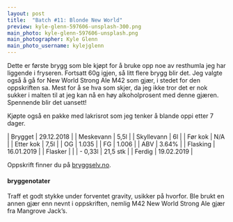 ```yaml
---
layout: post
title:  "Batch #11: Blonde New World"
preview: kyle-glenn-597606-unsplash-300.png
main_photo: kyle-glenn-597606-unsplash.png
main_photographer: Kyle Glenn
main_photo_username: kylejglenn
---
```


Dette er første brygg som ble kjøpt for å bruke opp noe av resthumla jeg har liggende i fryseren. Fortsatt 60g igjen, så litt flere brygg blir det. Jeg valgte også å gå for New World Strong Ale M42 som gjær, i stedet for den oppskriften sa. Mest for å se hva som skjer, da jeg ikke tror det er nok sukker i malten til at jeg kan nå en høy alkoholprosent med denne gjæren. Spennende blir det uansett!

Kjøpte også en pakke med lakrisrot som jeg tenker å blande oppi etter 7 dager.


| Brygget    | 29.12.2018 |
| Meskevann  | 5,5l       |
| Skyllevann | 6l         |
| Før kok    | N/A        |
| Etter kok  | 7,5l       |
| OG         | 1.035      |
| FG         | 1.006      |
| ABV        | 3.64%      |
| Flasking   | 16.01.2019 |
| Flasker    |            |
| - 0,33l    | 21,5 stk   |
| Ferdig     | 19.02.2019 |

Oppskrift finner du på [bryggselv.no](https://www.bryggselv.no/finest/102355/blonde-ale-allgrain-%C3%B8lsett-gahr-edition).


#### bryggenotater

Traff et godt stykke under forventet gravity, usikker på hvorfor. Ble brukt en annen gjær enn nevnt i oppskriften, nemlig M42 New World Strong Ale gjær fra Mangrove Jack’s.
